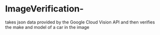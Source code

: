 # ImageVerification-
takes json data provided by the Google Cloud Vision API and then verifies the make and model of a car in the image
